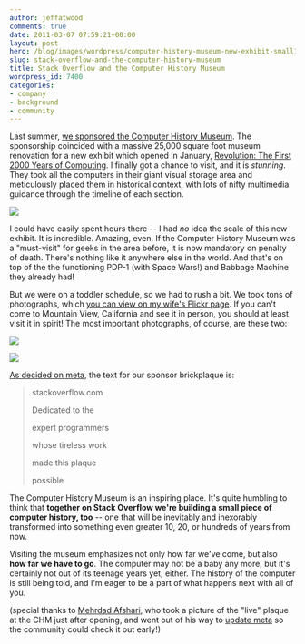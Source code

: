 ```yaml
---
author: jeffatwood
comments: true
date: 2011-03-07 07:59:21+00:00
layout: post
hero: /blog/images/wordpress/computer-history-museum-new-exhibit-small1.png
slug: stack-overflow-and-the-computer-history-museum
title: Stack Overflow and the Computer History Museum
wordpress_id: 7400
categories:
- company
- background
- community
---
```


Last summer, [we sponsored the Computer History Museum](http://blog.stackoverflow.com/2010/05/our-brick-in-the-computer-history-museum-wall/).  The sponsorship coincided with a massive 25,000 square foot museum renovation for a new exhibit which opened in January, [Revolution: The First 2000 Years of Computing](http://www.computerhistory.org/visit/). I finally got a chance to visit, and it is _stunning_. They took all the computers in their giant visual storage area and meticulously placed them in historical context, with lots of nifty multimedia guidance through the timeline of each section.

[![](/blog/images/wordpress/computer-history-museum-new-exhibit-small1.png)](/blog/images/wordpress/computer-history-museum-new-exhibit.png)

I could have easily spent hours there -- I had _no_ idea the scale of this new exhibit. It is incredible. Amazing, even. If the Computer History Museum was a "must-visit" for geeks in the area before, it is now mandatory on penalty of death. There's nothing like it anywhere else in the world. And that's on top of the the functioning PDP-1 (with Space Wars!) and Babbage Machine they already had!

But we were on a toddler schedule, so we had to rush a bit. We took tons of photographs, which [you can view on my wife's Flickr page](http://www.flickr.com/photos/betsyphd/sets/72157625862100807/). If you can't come to Mountain View, California and see it in person, you should at least visit it in spirit! The most important photographs, of course, are these two:

![](/blog/images/wordpress/computer-history-museum-sponsor-wall.jpg)

![](/blog/images/wordpress/computer-history-museum-stackoverflow-plaque.jpg)

[As decided on meta](http://meta.stackoverflow.com/questions/46920/a-stack-overflow-brick-in-the-computer-history-museum-wall), the text for our sponsor brickplaque is:



<blockquote>
stackoverflow.com  

Dedicated to the  

expert programmers  

whose tireless work  

made this plaque  

possible
</blockquote>



The Computer History Museum is an inspiring place. It's quite humbling to think that **together on Stack Overflow we're building a small piece of computer history, too** -- one that will be inevitably and inexorably transformed into something even greater 10, 20, or hundreds of years from now.

Visiting the museum emphasizes not only how far we've come, but also **how far we have to go**. The computer may not be a baby any more, but it's certainly not out of its teenage years yet, either. The history of the computer is still being told, and I'm eager to be a part of what happens next with all of you. 

(special thanks to [Mehrdad Afshari](http://stackoverflow.com/users/33708/mehrdad-afshari), who took a picture of the "live" plaque at the CHM just after opening, and went out of his way to [update meta](http://meta.stackoverflow.com/posts/47026/revisions) so the community could check it out early!)
